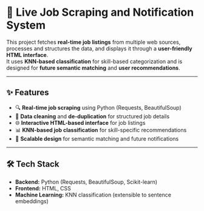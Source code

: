 # 🚀 Live Job Scraping and Notification System  
This project fetches **real-time job listings** from multiple web sources, processes and structures the data, and displays it through a **user-friendly HTML interface**.  
It uses **KNN-based classification** for skill-based categorization and is designed for **future semantic matching** and **user recommendations**.

---

## ✨ Features  
- 🔍 **Real-time job scraping** using Python (Requests, BeautifulSoup)  
- 🧹 **Data cleaning** and **de-duplication** for structured job details  
- 🌐 **Interactive HTML-based interface** for job listings  
- 📊 **KNN-based job classification** for skill-specific recommendations  
- 🔮 **Scalable design** for semantic matching and future notifications  

---

## 🛠 Tech Stack  
- **Backend:** Python (Requests, BeautifulSoup, Scikit-learn)  
- **Frontend:** HTML, CSS  
- **Machine Learning:** KNN classification (extensible to sentence embeddings)  

